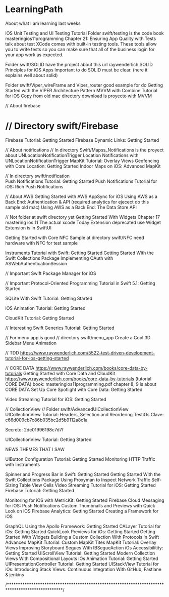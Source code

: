 # LearningPath

About what I am learning last weeks

iOS Unit Testing and UI Testing Tutorial
Folder swift/testing is the code
book masteringios11programming 
Chapter 21: Ensuring App Quality with Tests 
talk about test
XCode comes with built-in testing tools. These tools allow you to write tests so you can make sure that all of the business 
login for your app work as expected.

Folder swift/SOLID have the project about this url raywenderlich
SOLID Principles for iOS Apps
Important to do SOLID must be clear. (here it explains well about solid)

Folder swift/Viper_wireFrame and Viper_router good example for do
Getting Started with the VIPER Architecture Pattern
MVVM with Combine Tutorial for iOS
Copy from old mac directory download is proyecto with MVVM

// About firebase
# // Directory swift/Firebase #
Firebase Tutorial: Getting Started
Firebase Dynamic Links: Getting Started

// About notifications 
// In directory Swift/Mapss_Notifications is the proyect about UNLocationNotificationTrigger
Location Notifications with UNLocationNotificationTrigger
MapKit Tutorial: Overlay Views
Geofencing with Core Location: Getting Started
Indoor Maps on iOS: Advanced MapKit

// In directory swift/notification  
Push Notifications Tutorial: Getting Started
Push Notifications Tutorial for iOS: Rich Push Notifications


// About AWS 
Getting Started with AWS AppSync for iOS
Using AWS as a Back End: Authentication & API (required analytics for ejecect do this sample old mac)
Using AWS as a Back End: The Data Store API


// Not folder at swift directory yet
Getting Started With Widgets
Chapter 17 mastering ios 11 
The actual xcode Today  Extension deprecated use Widget Extension is in SwiftUI

Getting Started with Core NFC
Sample at directory swift/NFC need hardware with NFC for test sample


Instruments Tutorial with Swift: Getting Started
Getting Started With the Swift Collections Package
Implementing OAuth with ASWebAuthenticationSession


// Important
Swift Package Manager for iOS

// Important
Protocol-Oriented Programming Tutorial in Swift 5.1: Getting Started


SQLite With Swift Tutorial: Getting Started

iOS Animation Tutorial: Getting Started

CloudKit Tutorial: Getting Started

// Interesting
Swift Generics Tutorial: Getting Started

// For menu app is good
// directory swift/menu_app
Create a Cool 3D Sidebar Menu Animation


// TDD
https://www.raywenderlich.com/5522-test-driven-development-tutorial-for-ios-getting-started

// CORE DATA
https://www.raywenderlich.com/books/core-data-by-tutorials
Getting Started with Core Data and CloudKit
https://www.raywenderlich.com/books/core-data-by-tutorials (tutorial CORE DATA)
book: masteringios11programming.pdf chapter 8, 9 is about CORE DATA
Set Up Core Spotlight with Core Data: Getting Started


Video Streaming Tutorial for iOS: Getting Started



// CollectionView
// Folder swift/AdvancedUICollectionView
UICollectionView Tutorial: Headers, Selection and Reordering
	TestiOs
Clave:
c66d009cb7c86b035bc2d5b9112a8c1a

Secreto:
2de01996198c7d7f

UICollectionView Tutorial: Getting Started

NEWS THEMES THAT I SAW 

UIButton Configuration Tutorial: Getting Started
Monitoring HTTP Traffic with Instruments

Spinner and Progress Bar in Swift: Getting Started
Getting Started With the Swift Collections Package
Using Proxyman to Inspect Network Traffic
Self-Sizing Table View Cells
Video Streaming Tutorial for iOS: Getting Started
Firebase Tutorial: Getting Started

Monitoring for iOS with MetricKit: Getting Started
Firebase Cloud Messaging for iOS: Push Notifications
Custom Thumbnails and Previews with Quick Look on iOS
Firebase Analytics: Getting Started
Creating a Framework for iOS


GraphQL Using the Apollo Framework: Getting Started
CALayer Tutorial for iOs: Getting Started
QuickLook Previews for iOs: Getting Started
Getting Started With Widgets
Building a Custom Collection With Protocols in Swift
Advanced MapKit Tutorial: Custom MapKit Tites
MapKit Tutorial: Overlay Views
Improving Storyboard Segues With IBSegueAction
iOs Accessibilitity: Getting Started
UIScrollView Tutorial: Getting Started
Modern Collection Views With Compositional Layouts
iOs Animation Tutorial: Getting Started
UIPresentationController Tutorial: Getting Started
UIStackView Tutorial for iOs: Introducing Stack Views.
Continuous Integration With GitHub, Fastlane & jenkins

/*************************************************************************************************/

















